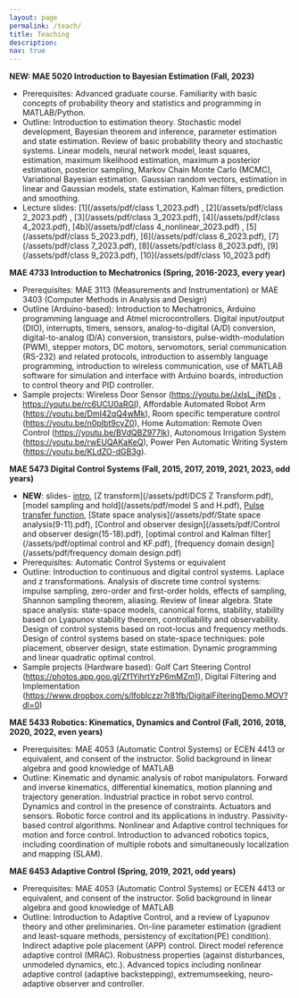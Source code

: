 ```yaml
---
layout: page
permalink: /teach/
title: Teaching
description:
nav: true
---
```

**NEW: MAE 5020 Introduction to Bayesian Estimation (Fall, 2023)**
- Prerequisites: Advanced graduate course. Familiarity with basic concepts of probability theory and statistics and programming in MATLAB/Python.
- Outline: Introduction to estimation theory. Stochastic model development, Bayesian theorem and inference, parameter estimation and state estimation. Review of basic probability theory and stochastic systems. Linear models, neural network model, least squares, estimation, maximum likelihood estimation,
maximum a posterior estimation, posterior sampling, Markov Chain Monte Carlo (MCMC), Variational Bayesian estimation. Gaussian random vectors, estimation in linear and Gaussian models, state estimation, Kalman filters, prediction and smoothing.
- Lecture slides: [1](/assets/pdf/class 1_2023.pdf) , [2](/assets/pdf/class 2_2023.pdf) , [3](/assets/pdf/class 3_2023.pdf), [4](/assets/pdf/class 4_2023.pdf), [4b](/assets/pdf/class 4_nonlinear_2023.pdf) , [5](/assets/pdf/class 5_2023.pdf), [6](/assets/pdf/class 6_2023.pdf), [7](/assets/pdf/class 7_2023.pdf), [8](/assets/pdf/class 8_2023.pdf), [9](/assets/pdf/class 9_2023.pdf), [10](/assets/pdf/class 10_2023.pdf)

**MAE 4733 Introduction to Mechatronics (Spring, 2016-2023, every year)**
- Prerequisites: MAE 3113 (Measurements and Instrumentation) or MAE 3403 (Computer Methods in Analysis and Design)
- Outline (Arduino-based): Introduction to Mechatronics, Arduino programming language and Atmel microcontrollers. Digital input/output (DIO), interrupts, timers, sensors, analog-to-digital (A/D) conversion, digital-to-analog (D/A) conversion, transistors, pulse-width-modulation (PWM), stepper motors, DC motors, servomotors, serial communication (RS-232) and related protocols, introduction to assembly language programming, introduction to wireless communication, use of MATLAB software for simulation and interface with Arduino boards, introduction to control theory and PID controller.
- Sample projects: Wireless Door Sensor (https://youtu.be/JxlsL_jNtDs , https://youtu.be/rc6UCU0aRGI),  Affordable Automated Robot Arm  (https://youtu.be/DmI42qQ4wMk), Room specific temperature control (https://youtu.be/n0pIbt9cyZ0), Home Automation: Remote Oven Control (https://youtu.be/BVdQBZ977lk), Autonomous Irrigation System (https://youtu.be/rwEUQAKaKeQ), Power Pen Automatic Writing System (https://youtu.be/KLdZO-dGB3g).

**MAE 5473 Digital Control Systems (Fall, 2015, 2017, 2019, 2021, 2023, odd years)**
- **NEW**: slides- [intro](/assets/pdf/intro.pdf), [Z transform](/assets/pdf/DCS Z Transform.pdf), [model sampling and hold](/assets/pdf/model S and H.pdf), [Pulse transfer function](/assets/pdf/PTF(6-8).pdf), [State space analysis](/assets/pdf/State space analysis(9-11).pdf), [Control and observer design](/assets/pdf/Control and observer design(15-18).pdf), [optimal control and Kalman filter](/assets/pdf/optimal control and KF.pdf), [frequency domain design](/assets/pdf/frequency domain design.pdf)
- Prerequisites: Automatic Control Systems or equivalent
- Outline: Introduction to continuous and digital control systems. Laplace and z transformations. Analysis of discrete time control systems: impulse sampling, zero-order and first-order holds, effects of sampling, Shannon sampling theorem, aliasing. Review of linear algebra. State space analysis: state-space models, canonical forms, stability, stability based on Lyapunov stability theorem, controllability and observability. Design of control systems based on root-locus and frequency methods. Design of control systems based on state-space techniques: pole placement, observer design, state estimation. Dynamic programming and linear quadratic optimal control.
- Sample projects (Hardware based): Golf Cart Steering Control (https://photos.app.goo.gl/Zf1YihrtYzP6mMZm1), Digital Filtering and Implementation (https://www.dropbox.com/s/lfoblczzr7r81fb/DigitalFilteringDemo.MOV?dl=0)

**MAE 5433 Robotics: Kinematics, Dynamics and Control (Fall, 2016, 2018, 2020, 2022, even years)**
- Prerequisites: MAE 4053 (Automatic Control Systems) or ECEN 4413 or equivalent, and consent of the instructor. Solid background in linear algebra and good knowledge of MATLAB
- Outline: Kinematic and dynamic analysis of robot manipulators. Forward and inverse kinematics, differential kinematics, motion planning and trajectory generation. Industrial practice in robot servo control. Dynamics and control in the presence of constraints. Actuators and sensors. Robotic force control and its applications in industry. Passivity-based control algorithms. Nonlinear and Adaptive control techniques for motion and force control. Introduction to advanced robotics topics, including coordination of multiple robots and simultaneously localization and mapping (SLAM).

**MAE 6453 Adaptive Control (Spring, 2019, 2021, odd years)**
- Prerequisites: MAE 4053 (Automatic Control Systems) or ECEN 4413 or equivalent, and consent of the instructor. Solid background in linear algebra and good knowledge of MATLAB
- Outline: Introduction to Adaptive Control, and a review of Lyapunov theory and other preliminaries.  On-line parameter estimation (gradient and least-square methods, persistency of excitation(PE) condition). Indirect adaptive pole placement (APP) control. Direct model reference adaptive control (MRAC). Robustness properties (against disturbances, unmodeled dynamics, etc.). Advanced topics including nonlinear adaptive control (adaptive backstepping), extremumseeking, neuro-adaptive observer and controller. 
